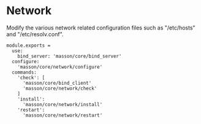 
# Network

Modify the various network related configuration files such as
"/etc/hosts" and "/etc/resolv.conf".

    module.exports =
      use:
        bind_server: 'masson/core/bind_server'
      configure:
        'masson/core/network/configure'
      commands:
        'check': [
          'masson/core/bind_client'
          'masson/core/network/check'
        ]
        'install':
          'masson/core/network/install'
        'restart':
          'masson/core/network/restart'
